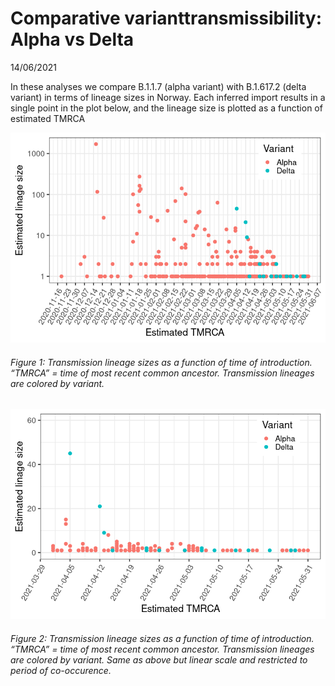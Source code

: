 Comparative varianttransmissibility: Alpha vs Delta
================
14/06/2021

In these analyses we compare B.1.1.7 (alpha variant) with B.1.617.2
(delta variant) in terms of lineage sizes in Norway. Each inferred
import results in a single point in the plot below, and the lineage size
is plotted as a function of estimated TMRCA

![](alpha_vs_delta_files/figure-gfm/unnamed-chunk-1-1.png)<!-- -->

###### Figure 1: Transmission lineage sizes as a function of time of introduction. “TMRCA” = time of most recent common ancestor. Transmission lineages are colored by variant.

![](alpha_vs_delta_files/figure-gfm/unnamed-chunk-2-1.png)<!-- -->

###### Figure 2: Transmission lineage sizes as a function of time of introduction. “TMRCA” = time of most recent common ancestor. Transmission lineages are colored by variant. Same as above but linear scale and restricted to period of co-occurence.
